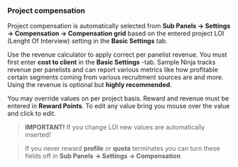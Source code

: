 ### Project compensation

Project compensation is automatically selected from **Sub Panels -> Settings -> Compensation -> Compensation grid** based on the entered project LOI (Lenght Of Interview) setting in the **Basic Settings** tab.

Use the revenue calculator to apply correct per panelist revenue. You must first enter **cost to client** in the **Basic Settings** -tab. Sample Ninja tracks revenue per panelists and can report various metrics like how profitable certain segments coming from various recruitment sources are and more. Using the revenue is optional but **highly recommended**.

You may override values on per project basis. Reward and revenue must be entered in **Reward Points**. To edit any value bring you mouse over the value and click to edit.

> **IMPORTANT!** If you change LOI new values are automatically inserted!

> If you never reward **profile** or **quota** terminates you can turn these fields off in **Sub Panels -> Settings -> Compensation**
